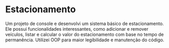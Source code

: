# Estacionamento
<p>
Um projeto de console e desenvolvi um sistema básico de estacionamento. Ele possui funcionalidades interessantes, como adicionar e remover veículos, listar e calcular o valor do estacionamento com base no tempo de permanência. Utilizei OOP para maior legibilidade e manutenção do código.
</p>
